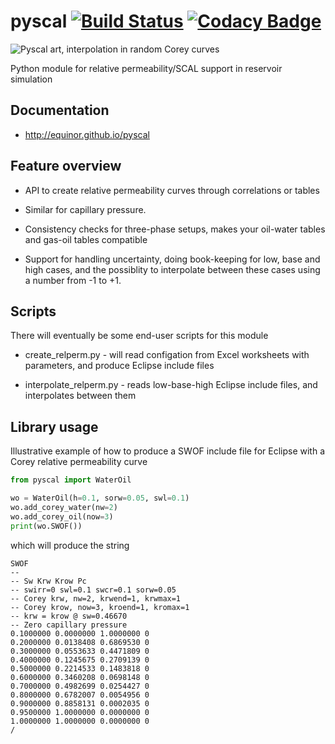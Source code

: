 # pyscal [![Build Status](https://travis-ci.com/equinor/pyscal.svg?branch=master)](https://travis-ci.com/equinor/pyscal) [![Codacy Badge](https://api.codacy.com/project/badge/Grade/11d947d518bd41729dc104d24fce33cd)](https://www.codacy.com/app/berland/pyscal?utm_source=github.com&amp;utm_medium=referral&amp;utm_content=equinor/pyscal&amp;utm_campaign=Badge_Grade)

![Pyscal art, interpolation in random Corey curves](docs/images/pyscal-logo.png)

Python module for relative permeability/SCAL support in reservoir simulation

## Documentation

*   <http://equinor.github.io/pyscal>

## Feature overview

*   API to create relative permeability curves through correlations or
    tables

*   Similar for capillary pressure.

*   Consistency checks for three-phase setups, makes your oil-water
    tables and gas-oil tables compatible

*   Support for handling uncertainty, doing book-keeping for low, base
    and high cases, and the possiblity to interpolate between these
    cases using a number from -1 to +1.

## Scripts

There will eventually be some end-user scripts for this module

*   create_relperm.py - will read configation from Excel worksheets with
    parameters, and produce Eclipse include files

*   interpolate_relperm.py - reads low-base-high Eclipse include files,
    and interpolates between them

## Library usage

Illustrative example of how to produce a SWOF include file for Eclipse 
with a Corey relative permeability curve

```python
from pyscal import WaterOil

wo = WaterOil(h=0.1, sorw=0.05, swl=0.1)
wo.add_corey_water(nw=2)
wo.add_corey_oil(now=3)
print(wo.SWOF())
```
which will produce the string
```
SWOF
--
-- Sw Krw Krow Pc
-- swirr=0 swl=0.1 swcr=0.1 sorw=0.05
-- Corey krw, nw=2, krwend=1, krwmax=1
-- Corey krow, now=3, kroend=1, kromax=1
-- krw = krow @ sw=0.46670
-- Zero capillary pressure
0.1000000 0.0000000 1.0000000 0
0.2000000 0.0138408 0.6869530 0
0.3000000 0.0553633 0.4471809 0
0.4000000 0.1245675 0.2709139 0
0.5000000 0.2214533 0.1483818 0
0.6000000 0.3460208 0.0698148 0
0.7000000 0.4982699 0.0254427 0
0.8000000 0.6782007 0.0054956 0
0.9000000 0.8858131 0.0002035 0
0.9500000 1.0000000 0.0000000 0
1.0000000 1.0000000 0.0000000 0
/
```
